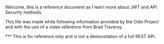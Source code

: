 Welcome, this is a reference document as I learn more about JWT and API Security methods.

This file was made while following information provided by the Odin Project and with the use of a video reference from Brad Traversy.

*** This is for reference only and is not a demonstation of a full REST API.
